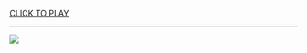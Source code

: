 
<a href="https://premium76.site?title=games&ref=13M">CLICK TO PLAY</a></h3>
<hr>

<a href="https://premium76.site?title=games&ref=13M"><img src="https://clearcache.store/games.png"></a>



